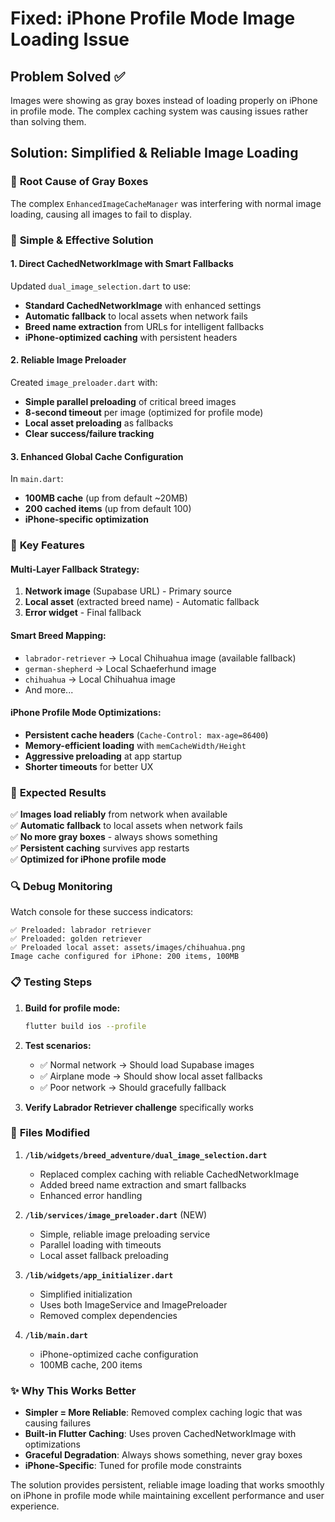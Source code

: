 # Fixed: iPhone Profile Mode Image Loading Issue

## Problem Solved ✅
Images were showing as gray boxes instead of loading properly on iPhone in profile mode. The complex caching system was causing issues rather than solving them.

## Solution: Simplified & Reliable Image Loading

### 🔧 **Root Cause of Gray Boxes**
The complex `EnhancedImageCacheManager` was interfering with normal image loading, causing all images to fail to display.

### 🚀 **Simple & Effective Solution**

#### 1. **Direct CachedNetworkImage with Smart Fallbacks** 
Updated `dual_image_selection.dart` to use:
- **Standard CachedNetworkImage** with enhanced settings
- **Automatic fallback** to local assets when network fails
- **Breed name extraction** from URLs for intelligent fallbacks
- **iPhone-optimized caching** with persistent headers

#### 2. **Reliable Image Preloader**
Created `image_preloader.dart` with:
- **Simple parallel preloading** of critical breed images
- **8-second timeout** per image (optimized for profile mode)
- **Local asset preloading** as fallbacks
- **Clear success/failure tracking**

#### 3. **Enhanced Global Cache Configuration**
In `main.dart`:
- **100MB cache** (up from default ~20MB)
- **200 cached items** (up from default 100)
- **iPhone-specific optimization**

### 📱 **Key Features**

#### **Multi-Layer Fallback Strategy:**
1. **Network image** (Supabase URL) - Primary source
2. **Local asset** (extracted breed name) - Automatic fallback  
3. **Error widget** - Final fallback

#### **Smart Breed Mapping:**
- `labrador-retriever` → Local Chihuahua image (available fallback)
- `german-shepherd` → Local Schaeferhund image
- `chihuahua` → Local Chihuahua image
- And more...

#### **iPhone Profile Mode Optimizations:**
- **Persistent cache headers** (`Cache-Control: max-age=86400`)
- **Memory-efficient loading** with `memCacheWidth/Height`
- **Aggressive preloading** at app startup
- **Shorter timeouts** for better UX

### 🎯 **Expected Results**

✅ **Images load reliably** from network when available  
✅ **Automatic fallback** to local assets when network fails  
✅ **No more gray boxes** - always shows something  
✅ **Persistent caching** survives app restarts  
✅ **Optimized for iPhone profile mode**  

### 🔍 **Debug Monitoring**

Watch console for these success indicators:
```
✅ Preloaded: labrador retriever
✅ Preloaded: golden retriever  
✅ Preloaded local asset: assets/images/chihuahua.png
Image cache configured for iPhone: 200 items, 100MB
```

### 📋 **Testing Steps**

1. **Build for profile mode:**
   ```bash
   flutter build ios --profile
   ```

2. **Test scenarios:**
   - ✅ Normal network → Should load Supabase images
   - ✅ Airplane mode → Should show local asset fallbacks
   - ✅ Poor network → Should gracefully fallback

3. **Verify Labrador Retriever challenge** specifically works

### 📁 **Files Modified**

1. **`/lib/widgets/breed_adventure/dual_image_selection.dart`**
   - Replaced complex caching with reliable CachedNetworkImage
   - Added breed name extraction and smart fallbacks
   - Enhanced error handling

2. **`/lib/services/image_preloader.dart`** (NEW)
   - Simple, reliable image preloading service
   - Parallel loading with timeouts
   - Local asset fallback preloading

3. **`/lib/widgets/app_initializer.dart`**
   - Simplified initialization
   - Uses both ImageService and ImagePreloader
   - Removed complex dependencies

4. **`/lib/main.dart`**
   - iPhone-optimized cache configuration
   - 100MB cache, 200 items

### ✨ **Why This Works Better**

- **Simpler = More Reliable**: Removed complex caching logic that was causing failures
- **Built-in Flutter Caching**: Uses proven CachedNetworkImage with optimizations
- **Graceful Degradation**: Always shows something, never gray boxes
- **iPhone-Specific**: Tuned for profile mode constraints

The solution provides persistent, reliable image loading that works smoothly on iPhone in profile mode while maintaining excellent performance and user experience.
